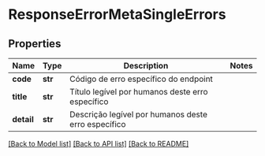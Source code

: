 # ResponseErrorMetaSingleErrors

## Properties
Name | Type | Description | Notes
------------ | ------------- | ------------- | -------------
**code** | **str** | Código de erro específico do endpoint | 
**title** | **str** | Título legível por humanos deste erro específico | 
**detail** | **str** | Descrição legível por humanos deste erro específico | 

[[Back to Model list]](../README.md#documentation-for-models) [[Back to API list]](../README.md#documentation-for-api-endpoints) [[Back to README]](../README.md)

